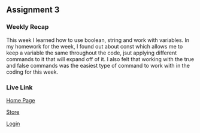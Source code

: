 ## Assignment 3

### Weekly Recap

This week I learned how to use boolean, string and work with variables. In my homework for the week, I found out about const which allows me to keep a variable the same throughout the code, jsut applying different commands to it that will expand off of it. I also felt that working with the true and false commands was the easiest type of command to work with in the coding for this week. 

### Live Link 

[Home Page](https://kemowry.github.io/Spring-2025/N220/homework-3/readme/md/index.html)

[Store](https://kemowry.github.io/Spring-2025/N220/homework-3/readme.md/store.html)

[Login](https://kemowry.github.io/Spring-2025/N220/homework-3/readme.md/login.html)